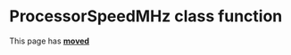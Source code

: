 # ProcessorSpeedMHz class function #

This page has [**moved**](https://lib-docs.delphidabbler.com/SysInfo/5/API/TPJComputerInfo-ProcessorSpeedMHz)